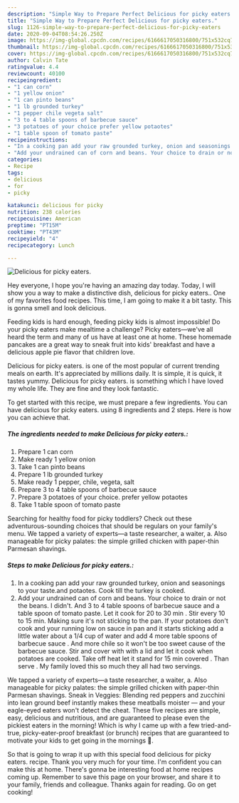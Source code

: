 ```yaml
---
description: "Simple Way to Prepare Perfect Delicious for picky eaters."
title: "Simple Way to Prepare Perfect Delicious for picky eaters."
slug: 1126-simple-way-to-prepare-perfect-delicious-for-picky-eaters
date: 2020-09-04T08:54:26.250Z
image: https://img-global.cpcdn.com/recipes/6166617050316800/751x532cq70/delicious-for-picky-eaters-recipe-main-photo.jpg
thumbnail: https://img-global.cpcdn.com/recipes/6166617050316800/751x532cq70/delicious-for-picky-eaters-recipe-main-photo.jpg
cover: https://img-global.cpcdn.com/recipes/6166617050316800/751x532cq70/delicious-for-picky-eaters-recipe-main-photo.jpg
author: Calvin Tate
ratingvalue: 4.4
reviewcount: 40100
recipeingredient:
- "1 can corn"
- "1 yellow onion"
- "1 can pinto beans"
- "1 lb grounded turkey"
- "1 pepper chile vegeta salt"
- "3 to 4 table spoons of barbecue sauce"
- "3 potatoes of your choice prefer yellow potaotes"
- "1 table spoon of tomato paste"
recipeinstructions:
- "In a cooking pan add your raw grounded turkey, onion and seasonings to your taste.and potaotes. Cook till the turkey is cooked."
- "Add your undrained can of corn and beans. Your choice to drain or not the beans. I didn&#39;t.  And 3 to 4 table spoons of barbecue sauce and a table spoon of tomato paste. Let it cook for 20 to 30 min . Stir every 10 to 15 min.  Making sure it&#39;s not sticking to the pan.  If your potatoes don&#39;t cook and your running low on sauce in pan and it starts sticking add a little water about a 1/4 cup of water and add 4 more table spoons of barbecue sauce . And more chile so it won&#39;t be too sweet cause of the barbecue sauce. Stir and cover with with a lid and let it cook when potatoes are cooked. Take off heat let it stand for 15 min covered . Than serve . My family loved this so much they all had two servings."
categories:
- Recipe
tags:
- delicious
- for
- picky

katakunci: delicious for picky 
nutrition: 238 calories
recipecuisine: American
preptime: "PT15M"
cooktime: "PT43M"
recipeyield: "4"
recipecategory: Lunch

---
```



![Delicious for picky eaters.](https://img-global.cpcdn.com/recipes/6166617050316800/751x532cq70/delicious-for-picky-eaters-recipe-main-photo.jpg)

Hey everyone, I hope you're having an amazing day today. Today, I will show you a way to make a distinctive dish, delicious for picky eaters.. One of my favorites food recipes. This time, I am going to make it a bit tasty. This is gonna smell and look delicious.

Feeding kids is hard enough, feeding picky kids is almost impossible! Do your picky eaters make mealtime a challenge? Picky eaters—we&#39;ve all heard the term and many of us have at least one at home. These homemade pancakes are a great way to sneak fruit into kids&#39; breakfast and have a delicious apple pie flavor that children love.

Delicious for picky eaters. is one of the most popular of current trending meals on earth. It's appreciated by millions daily. It is simple, it is quick, it tastes yummy. Delicious for picky eaters. is something which I have loved my whole life. They are fine and they look fantastic.


To get started with this recipe, we must prepare a few ingredients. You can have delicious for picky eaters. using 8 ingredients and 2 steps. Here is how you can achieve that.

<!--inarticleads1-->

##### The ingredients needed to make Delicious for picky eaters.:

1. Prepare 1 can corn
1. Make ready 1 yellow onion
1. Take 1 can pinto beans
1. Prepare 1 lb grounded turkey
1. Make ready 1 pepper, chile, vegeta, salt
1. Prepare 3 to 4 table spoons of barbecue sauce
1. Prepare 3 potatoes of your choice. prefer yellow potaotes
1. Take 1 table spoon of tomato paste


Searching for healthy food for picky toddlers? Check out these adventurous-sounding choices that should be regulars on your family&#39;s menu. We tapped a variety of experts—a taste researcher, a waiter, a. Also manageable for picky palates: the simple grilled chicken with paper-thin Parmesan shavings. 

<!--inarticleads2-->

##### Steps to make Delicious for picky eaters.:

1. In a cooking pan add your raw grounded turkey, onion and seasonings to your taste.and potaotes. Cook till the turkey is cooked.
1. Add your undrained can of corn and beans. Your choice to drain or not the beans. I didn&#39;t.  And 3 to 4 table spoons of barbecue sauce and a table spoon of tomato paste. Let it cook for 20 to 30 min . Stir every 10 to 15 min.  Making sure it&#39;s not sticking to the pan.  If your potatoes don&#39;t cook and your running low on sauce in pan and it starts sticking add a little water about a 1/4 cup of water and add 4 more table spoons of barbecue sauce . And more chile so it won&#39;t be too sweet cause of the barbecue sauce. Stir and cover with with a lid and let it cook when potatoes are cooked. Take off heat let it stand for 15 min covered . Than serve . My family loved this so much they all had two servings.


We tapped a variety of experts—a taste researcher, a waiter, a. Also manageable for picky palates: the simple grilled chicken with paper-thin Parmesan shavings. Sneak in Veggies: Blending red peppers and zucchini into lean ground beef instantly makes these meatballs moister — and your eagle-eyed eaters won&#39;t detect the cheat. These five recipes are simple, easy, delicious and nutritious, and are guaranteed to please even the pickiest eaters in the morning! Which is why I came up with a few tried-and-true, picky-eater-proof breakfast (or brunch) recipes that are guaranteed to motivate your kids to get going in the mornings 🙂. 

So that is going to wrap it up with this special food delicious for picky eaters. recipe. Thank you very much for your time. I'm confident you can make this at home. There's gonna be interesting food at home recipes coming up. Remember to save this page on your browser, and share it to your family, friends and colleague. Thanks again for reading. Go on get cooking!
